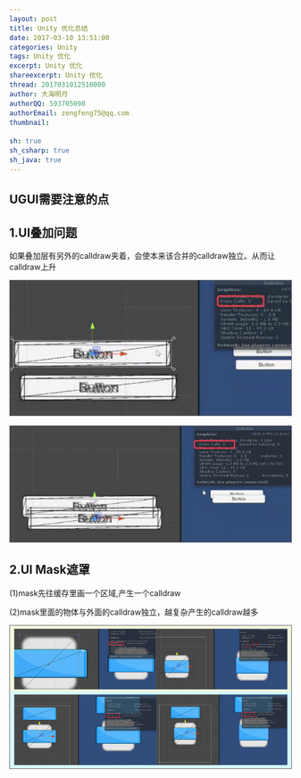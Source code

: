 ```yaml
---
layout: post
title: Unity 优化总结
date: 2017-03-10 13:51:00
categories: Unity
tags: Unity 优化
excerpt: Unity 优化
shareexcerpt: Unity 优化
thread: 2017031012510000
author: 大海明月
authorQQ: 593705098
authorEmail: zengfeng75@qq.com
thumbnail:

sh: true
sh_csharp: true
sh_java: true
---
```



<h2 class="nav1">UGUI需要注意的点 </h2>
<h2 class="nav2">1.UI叠加问题 </h2>
<p>如果叠加层有另外的calldraw夹着，会使本来该合并的calldraw独立。从而让calldraw上升</p>

<p><img src="/assets/docpic/unity_ui_calldraw_1.png" style="border: solid 1px #666;" /></p>
<p><img src="/assets/docpic/unity_ui_calldraw_2.png" style="border: solid 1px #666;" /></p>


<h2 class="nav2">2.UI Mask遮罩 </h2>
<p>(1)mask先往缓存里画一个区域,产生一个calldraw</p>
<p>(2)mask里面的物体与外面的calldraw独立，越复杂产生的calldraw越多</p>
<p><img src="/assets/docpic/unity_ui_mask.jpg" style="border: solid 1px #666;" /></p>